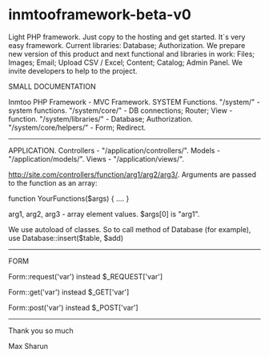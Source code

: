 # inmtooframework-beta-v0
Light PHP framework. Just copy to the hosting and get started. It`s very easy framework. Current libraries: Database; Authorization. 
We prepare new version of this product and next functional and libraries in work: Files; Images; Email; Upload CSV / Excel; Content; Catalog; Admin Panel.
We invite developers to help to the project.

SMALL DOCUMENTATION

Inmtoo PHP Framework - MVC Framework. SYSTEM Functions. "/system/" - system functions. "/system/core/" - DB connections; Router; View - function. "/system/libraries/" - Database; Authorization. "/system/core/helpers/" - Form; Redirect.

------------------------------------------------

APPLICATION. 
Controllers - "/application/controllers/". Models - "/application/models/". Views - "/application/views/".

http://site.com/controllers/function/arg1/arg2/arg3/. Arguments are passed to the function as an array:

function YourFunctions($args) { .... }

arg1, arg2, arg3 - array element values. $args[0] is "arg1".

We use autoload of classes. So to call method of Database (for example), use Database::insert($table, $add)

----------------------------------------------
FORM

Form::request('var') instead $_REQUEST['var']

Form::get('var') instead $_GET['var']

Form::post('var') instead $_POST['var']

---------------------------------------------


Thank you so much

Max Sharun
